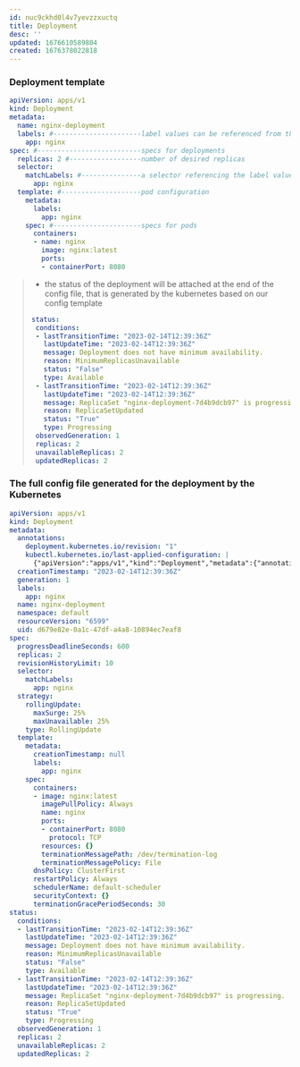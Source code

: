 ```yaml
---
id: nuc9ckhd0l4v7yevzzxuctq
title: Deployment
desc: ''
updated: 1676610589804
created: 1676378022818
---
```


### Deployment template

```yaml
apiVersion: apps/v1
kind: Deployment
metadata:
  name: nginx-deployment
  labels: #----------------------label values can be referenced from the selector of different components to connect these services together 
    app: nginx
spec: #--------------------------specs for deployments
  replicas: 2 #------------------number of desired replicas
  selector:
    matchLabels: #---------------a selector referencing the label value
      app: nginx
  template: #--------------------pod configuration
    metadata:
      labels:
        app: nginx
    spec: #----------------------specs for pods
      containers:
      - name: nginx
        image: nginx:latest
        ports:
        - containerPort: 8080
```

> - the status of the deployment will be attached at the end of the config file, that is generated by the kubernetes based on our config template
>
> ```yaml
>status:
>  conditions:
>  - lastTransitionTime: "2023-02-14T12:39:36Z"
>    lastUpdateTime: "2023-02-14T12:39:36Z"
>    message: Deployment does not have minimum availability.
>    reason: MinimumReplicasUnavailable
>    status: "False"
>    type: Available
>  - lastTransitionTime: "2023-02-14T12:39:36Z"
>    lastUpdateTime: "2023-02-14T12:39:36Z"
>    message: ReplicaSet "nginx-deployment-7d4b9dcb97" is progressing.
>    reason: ReplicaSetUpdated
>    status: "True"
>    type: Progressing
>  observedGeneration: 1
>  replicas: 2
>  unavailableReplicas: 2
>  updatedReplicas: 2
>```

### The full config file generated for the deployment by the Kubernetes

```yaml
apiVersion: apps/v1
kind: Deployment
metadata:
  annotations:
    deployment.kubernetes.io/revision: "1"
    kubectl.kubernetes.io/last-applied-configuration: |
      {"apiVersion":"apps/v1","kind":"Deployment","metadata":{"annotations":{},"labels":{"app":"nginx"},"name":"nginx-deployment","namespace":"default"},"spec":{"replicas":2,"selector":{"matchLabels":{"app":"nginx"}},"template":{"metadata":{"labels":{"app":"nginx"}},"spec":{"containers":[{"image":"nginx:latest","name":"nginx","ports":[{"containerPort":80}]}]}}}}
  creationTimestamp: "2023-02-14T12:39:36Z"
  generation: 1
  labels:
    app: nginx
  name: nginx-deployment
  namespace: default
  resourceVersion: "6599"
  uid: d679e82e-0a1c-47df-a4a8-10894ec7eaf8
spec:
  progressDeadlineSeconds: 600
  replicas: 2
  revisionHistoryLimit: 10
  selector:
    matchLabels:
      app: nginx
  strategy:
    rollingUpdate:
      maxSurge: 25%
      maxUnavailable: 25%
    type: RollingUpdate
  template:
    metadata:
      creationTimestamp: null
      labels:
        app: nginx
    spec:
      containers:
      - image: nginx:latest
        imagePullPolicy: Always
        name: nginx
        ports:
        - containerPort: 8080
          protocol: TCP
        resources: {}
        terminationMessagePath: /dev/termination-log
        terminationMessagePolicy: File
      dnsPolicy: ClusterFirst
      restartPolicy: Always
      schedulerName: default-scheduler
      securityContext: {}
      terminationGracePeriodSeconds: 30
status:
  conditions:
  - lastTransitionTime: "2023-02-14T12:39:36Z"
    lastUpdateTime: "2023-02-14T12:39:36Z"
    message: Deployment does not have minimum availability.
    reason: MinimumReplicasUnavailable
    status: "False"
    type: Available
  - lastTransitionTime: "2023-02-14T12:39:36Z"
    lastUpdateTime: "2023-02-14T12:39:36Z"
    message: ReplicaSet "nginx-deployment-7d4b9dcb97" is progressing.
    reason: ReplicaSetUpdated
    status: "True"
    type: Progressing
  observedGeneration: 1
  replicas: 2
  unavailableReplicas: 2
  updatedReplicas: 2
```

